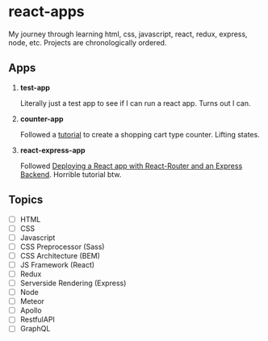 # react-apps
My journey through learning html, css, javascript, react, redux, express, node, etc. Projects are chronologically ordered.

## Apps

1. **test-app**

   Literally just a test app to see if I can run a react app. Turns out I can.

2. **counter-app**

   Followed a [tutorial](https://www.youtube.com/watch?v=Ke90Tje7VS0) to create a shopping cart type counter. Lifting states.  
3. **react-express-app**

   Followed [Deploying a React app with React-Router and an Express Backend](https://dev.to/nburgess/creating-a-react-app-with-react-router-and-an-express-backend-33l3). Horrible tutorial btw.

## Topics
- [ ] HTML
- [ ] CSS
- [ ] Javascript
- [ ] CSS Preprocessor (Sass)
- [ ] CSS Architecture (BEM)
- [ ] JS Framework (React)
- [ ] Redux
- [ ] Serverside Rendering (Express)
- [ ] Node
- [ ] Meteor
- [ ] Apollo
- [ ] RestfulAPI
- [ ] GraphQL
